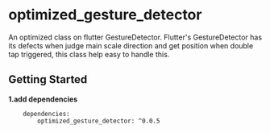 # optimized_gesture_detector

An optimized class on flutter GestureDetector. Flutter's GestureDetector has its defects when judge main scale direction and get position when double tap triggered, this class help easy to handle this.

## Getting Started
**1.add dependencies**
```
    dependencies:
        optimized_gesture_detector: ^0.0.5
```
